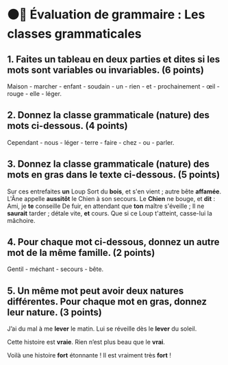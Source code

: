 # ⚫️🔴 Évaluation de grammaire : Les classes grammaticales

## 1. Faites un tableau en deux parties et dites si les mots sont variables ou invariables. (6 points)

Maison - marcher - enfant - soudain - un - rien - et - prochainement - œil - rouge - elle - léger.

## 2. Donnez la classe grammaticale (nature) des mots ci-dessous. (4 points)

Cependant - nous - léger - terre - faire - chez - ou - parler.

## 3. Donnez la classe grammaticale (nature) des mots en gras dans le texte ci-dessous. (5 points)

Sur ces entrefaites **un** Loup 
Sort du **bois**, et s'en vient ; autre bête **affamée**. 
L'Âne appelle **aussitôt** le Chien à son secours. 
Le **Chien** ne bouge, et **dit** : Ami, je **te** conseille 
De fuir, en attendant que **ton** maître s'éveille ; 
Il ne **saurait** tarder ; détale vite, **et** cours. 
Que si ce Loup t'atteint, casse-lui la mâchoire. 

## 4. Pour chaque mot ci-dessous, donnez un autre mot de la même famille. (2 points)

Gentil - méchant - secours - bête.

## 5. Un même mot peut avoir deux natures différentes. Pour chaque mot en gras, donnez leur nature. (3 points)

J’ai du mal à me **lever** le matin.
Lui se réveille dès le **lever** du soleil.

Cette histoire est **vraie**.
Rien n’est plus beau que le **vrai**.

Voilà une histoire **fort** étonnante !
Il est vraiment très **fort** !



